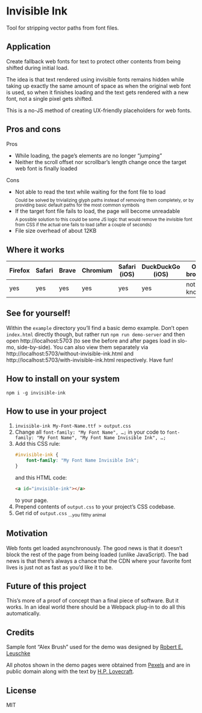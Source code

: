 # Invisible Ink

Tool for stripping vector paths from font files.


## Application

Create fallback web fonts for text to protect other contents from being shifted during initial load.

The idea is that text rendered using invisible fonts remains hidden while taking up exactly the same amount of space as when the original web font is used, so when it finishes loading and the text gets rendered with a new font, not a single pixel gets shifted.

This is a no-JS method of creating UX-friendly placeholders for web fonts.


## Pros and cons

Pros
- While loading, the page’s elements are no longer “jumping”
- Neither the scroll offset nor scrollbar’s length change once the target web font is finally loaded

Cons
 - Not able to read the text while waiting for the font file to load\
   <sub>Could be solved by trivializing glyph paths instead of removing them completely, or by providing basic default paths for the most common symbols</sub>
 - If the target font file fails to load, the page will become unreadable\
   <sub>A possible solution to this could be some JS logic that would remove the invisible font from CSS if the actual one fails to load (after a couple of seconds)</sub>
 - File size overhead of about 12KB


## Where it works

| Firefox  | Safari  | Brave  | Chromium  | Safari (iOS)  | DuckDuckGo (iOS)  | Other browsers  |
|----------|---------|--------|-----------|---------------|-------------------|-----------------|
| yes      | yes     | yes    | yes       | yes           | yes               | not yet known   |


## See for yourself!

Within the `example` directory you’ll find a basic demo example. Don’t open `index.html` directly though, but rather run `npm run demo-server` and then open http://localhost:5703 (to see the before and after pages load in slo-mo, side-by-side). You can also view them separately via http://localhost:5703/without-invisible-ink.html and http://localhost:5703/with-invisible-ink.html respectively. Have fun!


## How to install on your system

    npm i -g invisible-ink


## How to use in your project

1. `invisible-ink My-Font-Name.ttf > output.css`
2. Change all `font-family: "My Font Name", …;` in your code to `font-family: "My Font Name", "My Font Name Invisible Ink", …;`
3. Add this CSS rule:
    ```CSS
    #invisible-ink {
        font-family: "My Font Name Invisible Ink";
    }
    ```
    and this HTML code:
    ```HTML
    <a id="invisible-ink"></a>
    ```
    to your page.
4. Prepend contents of `output.css` to your project’s CSS codebase.
5. Get rid of `output.css` <sub>…you filthy animal</sub>


## Motivation

Web fonts get loaded asynchronously. The good news is that it doesn’t block the rest of the page from being loaded (unlike JavaScript). The bad news is that there’s always a chance that the CDN where your favorite font lives is just not as fast as you’d like it to be.


## Future of this project

This’s more of a proof of concept than a final piece of software. But it works. In an ideal world there should be a Webpack plug-in to do all this automatically.


## Credits

Sample font “Alex Brush” used for the demo was designed by [Robert E. Leuschke](https://www.typesetit.com/)

All photos shown in the demo pages were obtained from [Pexels](https://pexels.com/) and are in public domain along with the text by [H.P. Lovecraft](https://www.hplovecraft.com/).

## License

MIT
